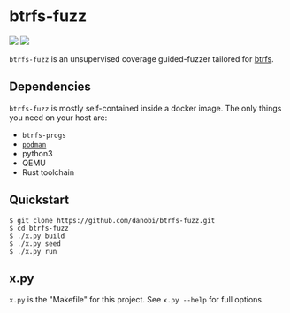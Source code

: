 # btrfs-fuzz

[![][0]][1]
[![][3]][4]

`btrfs-fuzz` is an unsupervised coverage guided-fuzzer tailored for [btrfs][2].

## Dependencies

`btrfs-fuzz` is mostly self-contained inside a docker image. The only things you
need on your host are:

* `btrfs-progs`
* [`podman`][5]
* python3
* QEMU
* Rust toolchain

## Quickstart

```shell
$ git clone https://github.com/danobi/btrfs-fuzz.git
$ cd btrfs-fuzz
$ ./x.py build
$ ./x.py seed
$ ./x.py run
```

## x.py

`x.py` is the "Makefile" for this project. See `x.py --help` for full options.


[0]: https://img.shields.io/docker/cloud/build/dxuu/btrfs-fuzz
[1]: https://hub.docker.com/r/dxuu/btrfs-fuzz
[2]: https://en.wikipedia.org/wiki/Btrfs
[3]: https://github.com/danobi/btrfs-fuzz/workflows/Rust/badge.svg
[4]: https://github.com/danobi/btrfs-fuzz/actions?query=workflow%3ARust
[5]: https://podman.io/
